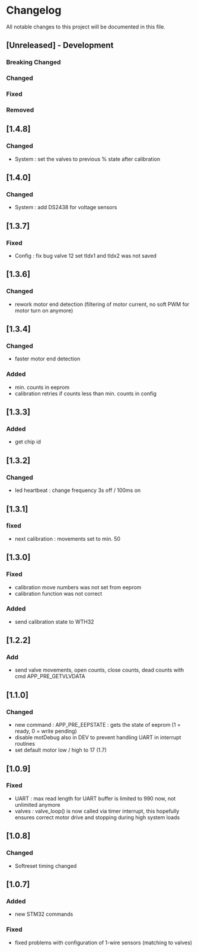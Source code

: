 # Changelog
All notable changes to this project will be documented in this file.

## [Unreleased] - Development

### Breaking Changed

### Changed

### Fixed

### Removed

## [1.4.8]
### Changed
- System :      set the valves to previous % state after calibration

## [1.4.0]
### Changed
- System :      add DS2438 for voltage sensors

## [1.3.7]
### Fixed
- Config :      fix bug valve 12 set tIdx1 and tIdx2 was not saved

## [1.3.6]
### Changed
- rework motor end detection (filtering of motor current, no soft PWM for motor turn on anymore)

## [1.3.4]
### Changed
- faster motor end detection
### Added
- min. counts in eeprom
- calibration retries if counts less than min. counts in config

## [1.3.3]
### Added
- get chip id

## [1.3.2]
### Changed
- led heartbeat : change frequency 3s off / 100ms on

## [1.3.1]
### fixed
- next calibration : movements set to min. 50

## [1.3.0]
### Fixed
- calibration move numbers was not set from eeprom
- calibration function was not correct
### Added
- send calibration state to WTH32

## [1.2.2]
### Add
- send valve movements, open counts, close counts, dead counts with cmd APP_PRE_GETVLVDATA

## [1.1.0]
### Changed
- new command : APP_PRE_EEPSTATE : gets the state of eeprom (1 = ready, 0 = write pending)
- disable motDebug also in DEV to prevent handling UART in interrupt routines
- set default motor low / high to 17 (1.7) 

## [1.0.9]
### Fixed
- UART : max read length for UART buffer is limited to 990 now, not unlimited anymore
- valves : valve_loop() is now called via timer interrupt, this hopefully ensures correct motor drive and stopping during high system loads

## [1.0.8]
### Changed
- Softreset timing changed

## [1.0.7] 
### Added
- new STM32 commands

### Fixed
- fixed problems with configuration of 1-wire sensors (matching to valves) 
